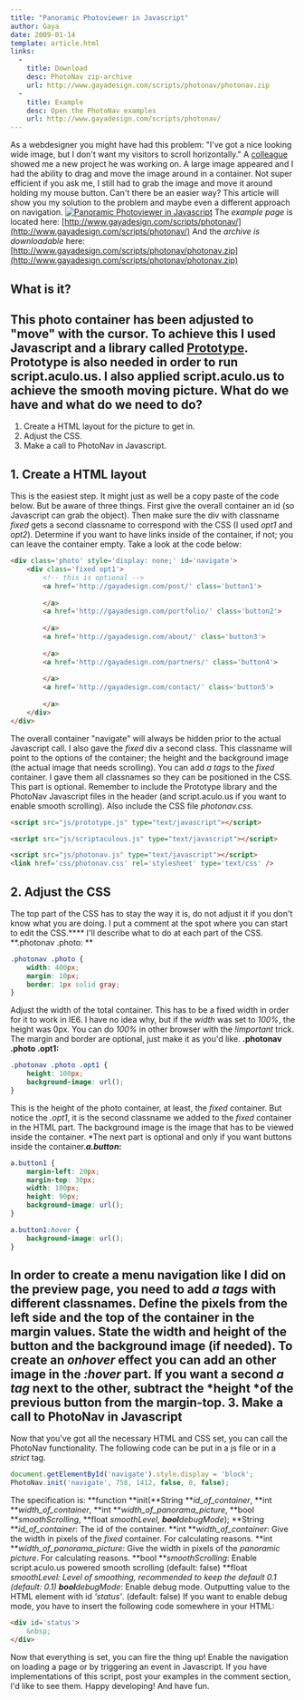 ```yaml
---
title: "Panoramic Photoviewer in Javascript"
author: Gaya
date: 2009-01-14
template: article.html
links:
  -
    title: Download
    desc: PhotoNav zip-archive
    url: http://www.gayadesign.com/scripts/photonav/photonav.zip
  -
    title: Example
    desc: Open the PhotoNav examples
    url: http://www.gayadesign.com/scripts/photonav/
---
```

As a webdesigner you might have had this problem: "I've got a nice looking wide image, but I don't want my visitors to scroll horizontally." A [colleague](http://www.siebdesign.nl/) showed me a new project he was working on. A large image appeared and I had the ability to drag and move the image around in a container. Not super efficient if you ask me, I still had to grab the image and move it around holding my mouse button. Can't there be an easier way? This article will show you my solution to the problem and maybe even a different approach on navigation. [![Panoramic Photoviewer in Javascript](/articles/\/postimage.jpg "Panoramic Photoviewer in Javascript")](http://www.gayadesign.com/diy/panoramic-photoviewer-in-javascript/)<span id="more-133"></span> The *example page* is located here: [http://www.gayadesign.com/scripts/photonav/](http://www.gayadesign.com/scripts/photonav/) And the *archive is downloadable* here: [http://www.gayadesign.com/scripts/photonav/photonav.zip](http://www.gayadesign.com/scripts/photonav/photonav.zip)

**What is it?**
---------------

 This photo container has been adjusted to "move" with the cursor. To achieve this I used Javascript and a library called [Prototype](http://www.prototypejs.org/). Prototype is also needed in order to run script.aculo.us. I also applied script.aculo.us to achieve the smooth moving picture. **What do we have and what do we need to do?**
----------------------------------------------

1. Create a HTML layout for the picture to get in.
2. Adjust the CSS.
3. Make a call to PhotoNav in Javascript.

**1. Create a HTML layout**
---------------------------

 This is the easiest step. It might just as well be a copy paste of the code below. But be aware of three things. First give the overall container an id (so Javascript can grab the object). Then make sure the div with classname *fixed* gets a second classname to correspond with the CSS (I used *opt1* and *opt2*). Determine if you want to have links inside of the container, if not; you can leave the container empty. Take a look at the code below: 
```html
<div class='photo' style='display: none;' id='navigate'>
    <div class='fixed opt1'>
        <!-- this is optional -->
        <a href='http://gayadesign.com/post/' class='button1'>
        
        </a>
        <a href='http://gayadesign.com/portfolio/' class='button2'>
        
        </a>
        <a href='http://gayadesign.com/about/' class='button3'>
        
        </a>
        <a href='http://gayadesign.com/partners/' class='button4'>
        
        </a>
        <a href='http://gayadesign.com/contact/' class='button5'>
        
        </a>
    </div>
</div>
```
 The overall container "navigate" will always be hidden prior to the actual Javascript call. I also gave the *fixed* div a second class. This classname will point to the options of the container; the height and the background image (the actual image that needs scrolling). You can add *a tags* to the *fixed* container. I gave them all classnames so they can be positioned in the CSS. This part is optional. Remember to include the Prototype library and the PhotoNav Javascript files in the header (and script.aculo.us if you want to enable smooth scrolling). Also include the CSS file *photonav.css*. 
```html
<script src="js/prototype.js" type="text/javascript"></script>

<script src="js/scriptaculous.js" type="text/javascript"></script>

<script src="js/photonav.js" type="text/javascript"></script>
<link href='css/photonav.css' rel='stylesheet' type='text/css' />
```
 **2. Adjust the CSS**
---------------------

 The top part of the CSS has to stay the way it is, do not adjust it if you don't know what you are doing. I put a comment at the spot where you can start to edit the CSS.**** I'll describe what to do at each part of the CSS. **.photonav .photo: ** 
```css
.photonav .photo {
    width: 400px;
    margin: 10px;
    border: 1px solid gray;
}
```
 Adjust the width of the total container. This has to be a fixed width in order for it to work in IE6. I have no idea why, but if the *width* was set to *100%*, the height was 0px. You can do *100%* in other browser with the *!important* trick. The margin and border are optional, just make it as you'd like. **.photonav .photo .opt1:** 
```css
.photonav .photo .opt1 {
    height: 100px;
    background-image: url();
}
```
 This is the height of the photo container, at least, the *fixed* container. But notice the *.opt1*, it is the second classname we added to the *fixed* container in the HTML part. The background image is the image that has to be viewed inside the container. *The next part is optional and only if you want buttons inside the container.***a.button*:** 
```css
a.button1 {
    margin-left: 20px;
    margin-top: 30px;
    width: 100px;
    height: 90px;
    background-image: url();
}

a.button1:hover {
    background-image: url();
}
```
 In order to create a menu navigation like I did on the preview page, you need to add *a tags* with different classnames. Define the pixels from the left side and the top of the container in the margin values. State the width and height of the button and the background image (if needed). To create an *onhover* effect you can add an other image in the *:hover* part. If you want a second *a tag* next to the other, subtract the *height *of the previous button from the margin-top. **3. Make a call to PhotoNav in Javascript**
--------------------------------------------

 Now that you've got all the necessary HTML and CSS set, you can call the PhotoNav functionality. The following code can be put in a js file or in a *strict* tag. 
```javascript
document.getElementById('navigate').style.display = 'block';
PhotoNav.init('navigate', 758, 1412, false, 0, false);
```
 The specification is: **function **init(**String ***id_of_container*, **int ***width_of_container*, **int ***width_of_panorama_picture*, **bool ***smoothScrolling*, **float ***smoothLevel*, **bool***debugMode*); **String ***id_of_container*: The id of the container. **int ***width_of_container*: Give the width in pixels of the *fixed* container. For calculating reasons. **int ***width_of_panorama_picture*: Give the width in pixels of the <span style="font-style: italic;">panoramic </span>*picture*. For calculating reasons. **bool ***smoothScrolling*: Enable script.aculo.us powered smooth scrolling (default: false) **float ***smoothLevel*: Level of smoothing, recommended to keep the default 0.1 (default: 0.1) **bool***debugMode*: Enable debug mode. Outputting value to the HTML element with id *'status'*. (default: false) If you want to enable debug mode, you have to insert the following code somewhere in your HTML: 
```html
<div id='status'>
    &nbsp;
</div>
```
 Now that everything is set, you can fire the thing up! Enable the navigation on loading a page or by triggering an event in Javascript. If you have implementations of this script, post your examples in the comment section, I'd like to see them. Happy developing! And have fun.
